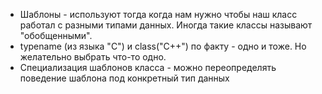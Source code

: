 * Шаблоны - используют тогда когда нам нужно чтобы наш класс работал с разными типами данных. Иногда такие классы называют "обобщенными".
* typename (из языка "С") и class("С++") по факту - одно и тоже. Но желательно выбрать что-то одно.
* Специализация шаблонов класса - можно переопределять поведение шаблона под конкретный тип данных
